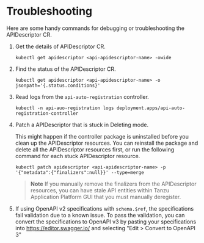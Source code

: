 # Troubleshooting

Here are some handy commands for debugging or troubleshooting the APIDescriptor CR.

1. Get the details of APIDescriptor CR.
    ```console
    kubectl get apidescriptor <api-apidescriptor-name> -owide
    ```

2. Find the status of the APIDescriptor CR.
    ```console
    kubectl get apidescriptor <api-apidescriptor-name> -o jsonpath='{.status.conditions}'
    ```

3. Read logs from the `api-auto-registration` controller.
    ```console
    kubectl -n api-auo-registration logs deployment.apps/api-auto-registration-controller
    ```

4. Patch a APIDescriptor that is stuck in Deleting mode.

   This might happen if the controller package is uninstalled before you clean up the APIDescriptor resources.
   You can reinstall the package and delete all the APIDescriptor resources first, or run the following command for each stuck APIDescriptor resource.

    ```console
    kubectl patch apidescriptor <api-apidescriptor-name> -p '{"metadata":{"finalizers":null}}' --type=merge
    ```
    >**Note** If you manually remove the finalizers from the APIDescriptor resources, you can have stale API entities within Tanzu Application Platform GUI that you must manually deregister.

5. If using OpenAPI v2 specifications with `schema.$ref`, the specifications fail validation due to a known issue.
To pass the validation, you can convert the specifications to OpenAPI v3 by pasting your specifications into https://editor.swagger.io/ and selecting "Edit > Convert to OpenAPI 3"